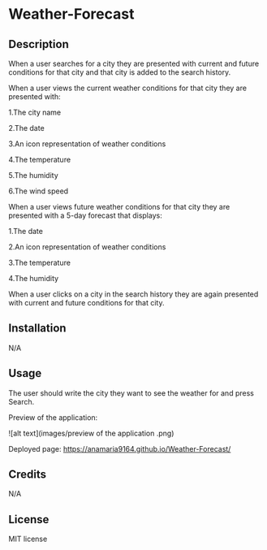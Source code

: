 # Weather-Forecast

## Description

When a user searches for a city they are presented with current and future conditions for that city and that city is added to the search history.

When a user views the current weather conditions for that city they are presented with:

1.The city name

2.The date

3.An icon representation of weather conditions

4.The temperature

5.The humidity

6.The wind speed

When a user views future weather conditions for that city they are presented with a 5-day forecast that displays:

1.The date

2.An icon representation of weather conditions

3.The temperature

4.The humidity

When a user clicks on a city in the search history they are again presented with current and future conditions for that city.


## Installation

N/A

## Usage

The user should write the city they want to see the weather for and press Search.

Preview of the application: 

![alt text](images/preview of the application .png)

Deployed page: https://anamaria9164.github.io/Weather-Forecast/

## Credits

N/A

## License

MIT license


